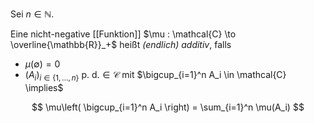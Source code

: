 Sei $n \in \mathbb{N}$.

Eine nicht-negative [[Funktion]] $\mu : \mathcal{C} \to \overline{\mathbb{R}}_+$ heißt *(endlich) additiv*, falls
- $\mu(\emptyset) = 0$
- $(A_i)_{i \in \{1, \dots, n\}} \text{ p. d.} \in \mathcal{C}$ mit $\bigcup_{i=1}^n A_i \in \mathcal{C} \implies$

$$
	\mu\left( \bigcup_{i=1}^n A_i \right) = \sum_{i=1}^n \mu(A_i)
$$